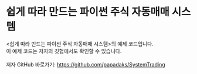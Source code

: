 # 쉽게 따라 만드는 파이썬 주식 자동매매 시스템

<쉽게 따라 만드는 파이썬 주식 자동매매 시스템>의 예제 코드입니다. </br>
이 예제 코드는 저자의 깃헙에서도 확인할 수 있습니다. </br>
 </br>
저자 GitHub 바로가기: https://github.com/papadaks/SystemTrading </br>
